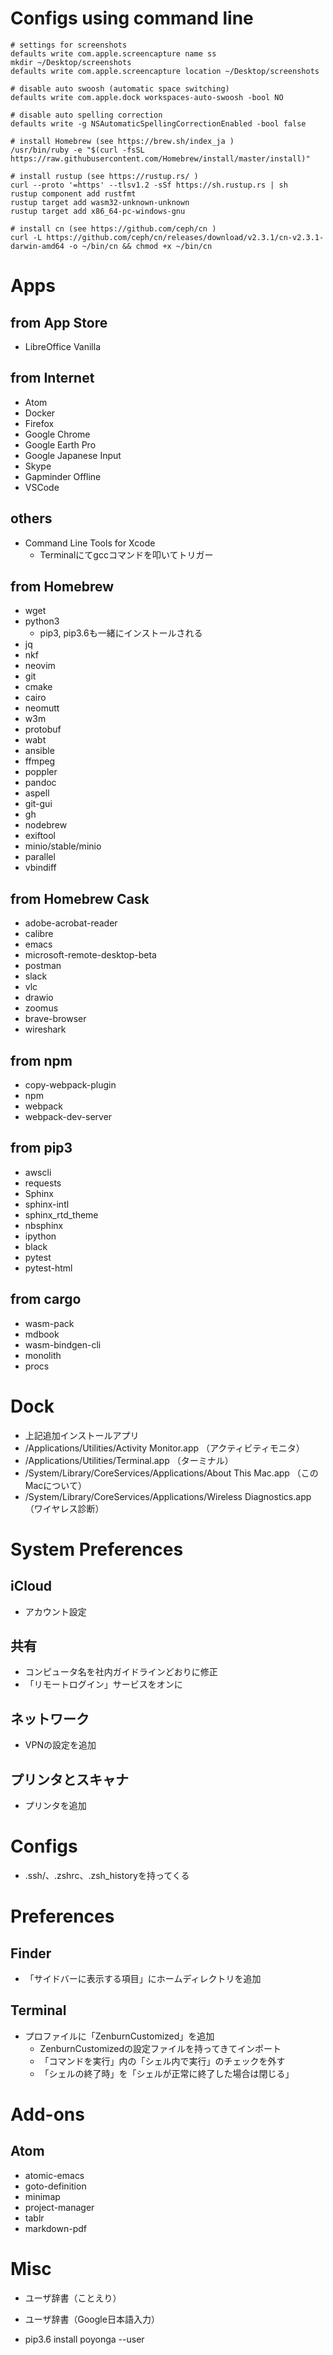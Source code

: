 # Configs using command line

```
# settings for screenshots
defaults write com.apple.screencapture name ss
mkdir ~/Desktop/screenshots
defaults write com.apple.screencapture location ~/Desktop/screenshots

# disable auto swoosh (automatic space switching)
defaults write com.apple.dock workspaces-auto-swoosh -bool NO

# disable auto spelling correction
defaults write -g NSAutomaticSpellingCorrectionEnabled -bool false

# install Homebrew (see https://brew.sh/index_ja )
/usr/bin/ruby -e "$(curl -fsSL https://raw.githubusercontent.com/Homebrew/install/master/install)"

# install rustup (see https://rustup.rs/ )
curl --proto '=https' --tlsv1.2 -sSf https://sh.rustup.rs | sh
rustup component add rustfmt
rustup target add wasm32-unknown-unknown
rustup target add x86_64-pc-windows-gnu

# install cn (see https://github.com/ceph/cn )
curl -L https://github.com/ceph/cn/releases/download/v2.3.1/cn-v2.3.1-darwin-amd64 -o ~/bin/cn && chmod +x ~/bin/cn
```

# Apps

## from App Store
* LibreOffice Vanilla

## from Internet
* Atom
* Docker
* Firefox
* Google Chrome
* Google Earth Pro
* Google Japanese Input
* Skype
* Gapminder Offline
* VSCode

## others
* Command Line Tools for Xcode
  * Terminalにてgccコマンドを叩いてトリガー

## from Homebrew
  * wget
  * python3
    * pip3, pip3.6も一緒にインストールされる
  * jq
  * nkf
  * neovim
  * git
  * cmake
  * cairo
  * neomutt
  * w3m
  * protobuf
  * wabt
  * ansible
  * ffmpeg
  * poppler
  * pandoc
  * aspell
  * git-gui
  * gh
  * nodebrew
  * exiftool
  * minio/stable/minio
  * parallel
  * vbindiff

## from Homebrew Cask
* adobe-acrobat-reader
* calibre
* emacs
* microsoft-remote-desktop-beta
* postman
* slack
* vlc
* drawio
* zoomus
* brave-browser
* wireshark

## from npm

* copy-webpack-plugin
* npm
* webpack
* webpack-dev-server

## from pip3
* awscli
* requests
* Sphinx
* sphinx-intl
* sphinx_rtd_theme
* nbsphinx
* ipython
* black
* pytest
* pytest-html

## from cargo
* wasm-pack
* mdbook
* wasm-bindgen-cli
* monolith
* procs

# Dock
* 上記追加インストールアプリ
* /Applications/Utilities/Activity Monitor.app （アクティビティモニタ）
* /Applications/Utilities/Terminal.app （ターミナル）
* /System/Library/CoreServices/Applications/About This Mac.app （このMacについて）
* /System/Library/CoreServices/Applications/Wireless Diagnostics.app （ワイヤレス診断）


# System Preferences
## iCloud
* アカウント設定

## 共有
* コンピュータ名を社内ガイドラインどおりに修正
* 「リモートログイン」サービスをオンに

## ネットワーク
* VPNの設定を追加

## プリンタとスキャナ
* プリンタを追加


# Configs
* .ssh/、.zshrc、.zsh_historyを持ってくる


# Preferences
## Finder
* 「サイドバーに表示する項目」にホームディレクトリを追加

## Terminal
* プロファイルに「ZenburnCustomized」を追加
  * ZenburnCustomizedの設定ファイルを持ってきてインポート
  * 「コマンドを実行」内の「シェル内で実行」のチェックを外す
  * 「シェルの終了時」を「シェルが正常に終了した場合は閉じる」


# Add-ons
## Atom
* atomic-emacs
* goto-definition
* minimap
* project-manager
* tablr
* markdown-pdf


# Misc
* ユーザ辞書（ことえり）
* ユーザ辞書（Google日本語入力）

* pip3.6 install poyonga --user
